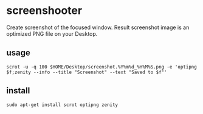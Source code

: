 # screenshooter

Create screenshot of the focused window. Result screenshot image is an optimized PNG file on your Desktop.

## usage

```
scrot -u -q 100 $HOME/Desktop/screenshot.%Y%m%d_%H%M%S.png -e 'optipng $f;zenity --info --title "Screenshot" --text "Saved to $f"'
```

## install

```
sudo apt-get install scrot optipng zenity
```
